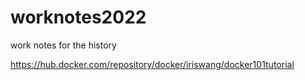 # worknotes2022
work notes for the history

  

https://hub.docker.com/repository/docker/iriswang/docker101tutorial
